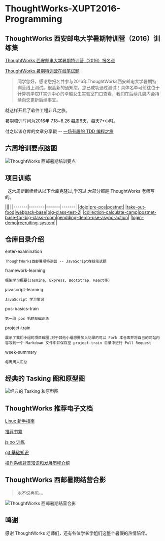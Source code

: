 # ThoughtWorks-XUPT2016-Programming

## ThoughtWorks 西安邮电大学暑期特训营（2016）训练集

[ThoughtWorks 西安邮电大学暑期特训营（2016）报名点](https://jinshuju.net/f/rHT9Fo)

[ThoughtWorks 暑期特训营在线笔试题](http://academy.thoughtworks.cn/)

> 同学您好，感谢您报名并参与2016年ThoughtWorks西安邮电大学暑期特训营线上测试。很高新的通知您，您已成功通过测试！具体名单可前往位于计算机学院IT实训中心的卓越女生实验室门口查看，我们在后续几周内会持续向您更新后续事宜。

就这样开启了软件工程非凡之旅。

暑期培训时间为2016年 7.18~8.26 每周6天，每天7+小时。

付之以该仓库的文章分享戳 -- [一场有趣的 TDD 编程之旅](http://www.jianshu.com/p/afd0de46ae9d)

## 六周培训要点脑图

![ThoughtWorks 西邮暑期培训要点](http://ocimfi0gc.bkt.clouddn.com/ThoughtWorks%20%E8%A5%BF%E9%82%AE%E6%9A%91%E6%9C%9F%E5%9F%B9%E8%AE%AD%E8%A6%81%E7%82%B9.png)

## 项目训练

  这六周断断续续从以下仓库克隆过,学习过,大部分都是 ThoughtWorks 老师写的。

||||
|-------|--------|-------|-------|
|[dojo](https://github.com/hkliya/dojo)|[pre-pos](https://github.com/twa-camp/pre-pos)|[postnet](https://github.com/linwenjun/postnet)|
|[take-out-food](https://github.com/freewind/take-out-food)|[webpack-base](https://github.com/react-redux-practise/webpack-base)|[big-class-test-2](https://github.com/twa-camp-2016/big-class-test-2)|
|[collection-calculate-camp](https://github.com/iamcoach/collection-calculate-camp)|[postnet-base-for-big-class-room](https://github.com/twa-camp-2016/postnet-base-for-big-classroom)|[pendding-demo-use-async-action](https://github.com/react-redux-practise/pendding-demo-use-async-action)|
|[login-demo](https://github.com/react-redux-practise/login-demo)|[recruiting-system](https://github.com/thoughtworks-academy/recruiting-system)||

## 仓库目录介绍

enter-examination

    ThoughtWorks西邮暑期特训营 -- JavaScript在线笔试题

framework-learning

    框架学习概要(Jasmine, Express, BootStrap, React等)

javascript-learning

    JavaScript 学习笔记

pos-basics-train

    第一周 pos 机的基础训练

project-train

    展示了我们小组的项目截图,对于其他小组想要加入记录的可以 Fork 本仓库并将自己的网站内容写到一个 Markdown 文件中并保存至 project-train 目录中进行 Pull Request

week-summary

    每周周末汇总

## 经典的 Tasking 图和原型图
![经典的 Tasking 和原型图](http://ocimfi0gc.bkt.clouddn.com/%E5%9C%A8%E7%BA%BF%E9%82%AE%E7%BC%96%E8%BD%AC%E7%BC%96%E7%A0%81.png)

## ThoughtWorks 推荐电子文档

[Linux 新手指南](http://thoughtworks-academy.github.io/linux-guide/zh-hans/)

[推荐书籍](https://github.com/iamcoach/books)

[js oo 训练](https://github.com/iamcoach/oo-basic-step-by-step)

[git 基础知识](https://github.com/iamcoach/git)

[操作系统背景知识和发展历程介绍](https://github.com/iamcoach/os-intro)

## ThoughtWorks 西邮暑期结营合影

> 永不说再见。。

![ThoughtWorks 西邮暑期结营合影](http://ocimfi0gc.bkt.clouddn.com/ThoughtWorks%20%E8%A5%BF%E9%82%AE%E6%9A%91%E6%9C%9F%E7%BB%93%E8%90%A5%E5%90%88%E5%BD%B1-%E5%BE%AE%E7%BC%A9.png)

## 鸣谢

感谢 ThoughtWorks 老师们，还有各位学长学姐们这整个暑假的热情陪伴。
